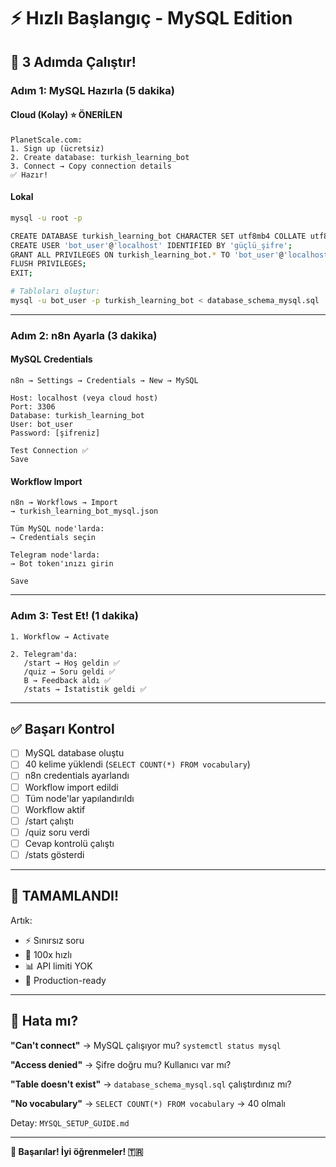 # ⚡ Hızlı Başlangıç - MySQL Edition

## 🎯 3 Adımda Çalıştır!

### Adım 1: MySQL Hazırla (5 dakika)

#### Cloud (Kolay) ⭐ ÖNERİLEN
```
PlanetScale.com:
1. Sign up (ücretsiz)
2. Create database: turkish_learning_bot
3. Connect → Copy connection details
✅ Hazır!
```

#### Lokal
```bash
mysql -u root -p

CREATE DATABASE turkish_learning_bot CHARACTER SET utf8mb4 COLLATE utf8mb4_unicode_ci;
CREATE USER 'bot_user'@'localhost' IDENTIFIED BY 'güçlü_şifre';
GRANT ALL PRIVILEGES ON turkish_learning_bot.* TO 'bot_user'@'localhost';
FLUSH PRIVILEGES;
EXIT;

# Tabloları oluştur:
mysql -u bot_user -p turkish_learning_bot < database_schema_mysql.sql
```

---

### Adım 2: n8n Ayarla (3 dakika)

#### MySQL Credentials
```
n8n → Settings → Credentials → New → MySQL

Host: localhost (veya cloud host)
Port: 3306
Database: turkish_learning_bot
User: bot_user
Password: [şifreniz]

Test Connection ✅
Save
```

#### Workflow Import
```
n8n → Workflows → Import
→ turkish_learning_bot_mysql.json

Tüm MySQL node'larda:
→ Credentials seçin

Telegram node'larda:
→ Bot token'ınızı girin

Save
```

---

### Adım 3: Test Et! (1 dakika)

```
1. Workflow → Activate

2. Telegram'da:
   /start → Hoş geldin ✅
   /quiz → Soru geldi ✅
   B → Feedback aldı ✅
   /stats → İstatistik geldi ✅
```

---

## ✅ Başarı Kontrol

- [ ] MySQL database oluştu
- [ ] 40 kelime yüklendi (`SELECT COUNT(*) FROM vocabulary`)
- [ ] n8n credentials ayarlandı
- [ ] Workflow import edildi
- [ ] Tüm node'lar yapılandırıldı
- [ ] Workflow aktif
- [ ] /start çalıştı
- [ ] /quiz soru verdi
- [ ] Cevap kontrolü çalıştı
- [ ] /stats gösterdi

---

## 🎉 TAMAMLANDI!

Artık:
- ⚡ Sınırsız soru
- 🚀 100x hızlı
- 📊 API limiti YOK
- 💪 Production-ready

---

## 🐛 Hata mı?

**"Can't connect"**
→ MySQL çalışıyor mu? `systemctl status mysql`

**"Access denied"**
→ Şifre doğru mu? Kullanıcı var mı?

**"Table doesn't exist"**
→ `database_schema_mysql.sql` çalıştırdınız mı?

**"No vocabulary"**
→ `SELECT COUNT(*) FROM vocabulary` → 40 olmalı

Detay: `MYSQL_SETUP_GUIDE.md`

---

**🚀 Başarılar! İyi öğrenmeler! 🇹🇷**
